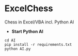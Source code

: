 # ExcelChess
Chess in Excel/VBA incl. Python AI



- **Start Python AI**

```
cd AI
pip install -r requirements.txt
python AI.py
```
